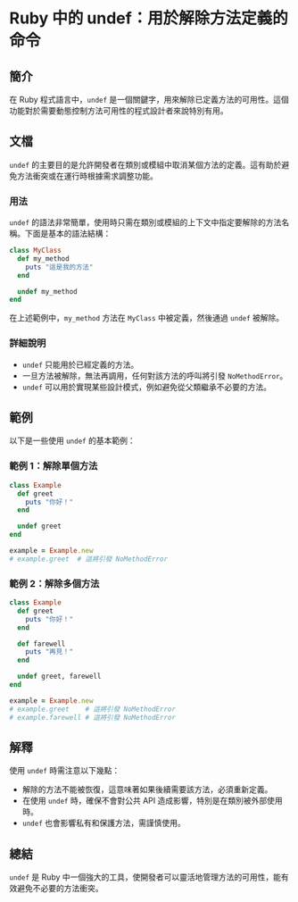 <!--
Meta Description: # Ruby 中的 undef：用於解除方法定義的命令 ## 簡介 在 Ruby 程式語言中，`undef` 是一個關鍵字，用來解除已定義方法的可用性。這個功能對於需要動態控制方法可用性的程式設計者來說特別有用。 ## 文檔 `undef` 的主要目的是允許開發者在類別或模組中取消某個方法的定義。這...
Meta Keywords: undef, example, end, ruby, greet
-->

# Ruby 中的 undef：用於解除方法定義的命令

## 簡介
在 Ruby 程式語言中，`undef` 是一個關鍵字，用來解除已定義方法的可用性。這個功能對於需要動態控制方法可用性的程式設計者來說特別有用。

## 文檔
`undef` 的主要目的是允許開發者在類別或模組中取消某個方法的定義。這有助於避免方法衝突或在運行時根據需求調整功能。

### 用法
`undef` 的語法非常簡單，使用時只需在類別或模組的上下文中指定要解除的方法名稱。下面是基本的語法結構：

```ruby
class MyClass
  def my_method
    puts "這是我的方法"
  end

  undef my_method
end
```

在上述範例中，`my_method` 方法在 `MyClass` 中被定義，然後通過 `undef` 被解除。

### 詳細說明
- `undef` 只能用於已經定義的方法。
- 一旦方法被解除，無法再調用，任何對該方法的呼叫將引發 `NoMethodError`。
- `undef` 可以用於實現某些設計模式，例如避免從父類繼承不必要的方法。

## 範例
以下是一些使用 `undef` 的基本範例：

### 範例 1：解除單個方法
```ruby
class Example
  def greet
    puts "你好！"
  end

  undef greet
end

example = Example.new
# example.greet  # 這將引發 NoMethodError
```

### 範例 2：解除多個方法
```ruby
class Example
  def greet
    puts "你好！"
  end

  def farewell
    puts "再見！"
  end

  undef greet, farewell
end

example = Example.new
# example.greet    # 這將引發 NoMethodError
# example.farewell # 這將引發 NoMethodError
```

## 解釋
使用 `undef` 時需注意以下幾點：
- 解除的方法不能被恢復，這意味著如果後續需要該方法，必須重新定義。
- 在使用 `undef` 時，確保不會對公共 API 造成影響，特別是在類別被外部使用時。
- `undef` 也會影響私有和保護方法，需謹慎使用。

## 總結
`undef` 是 Ruby 中一個強大的工具，使開發者可以靈活地管理方法的可用性，能有效避免不必要的方法衝突。